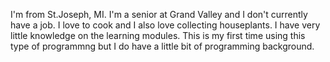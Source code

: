 I'm from St.Joseph, MI.  I'm a senior at Grand Valley and I don't currently have a job.  I love to cook and I also love collecting houseplants.
I have very little knowledge on the learning modules.  This is my first time using this type of programmng but I do have a little bit of programming background.
